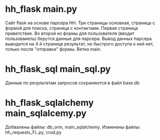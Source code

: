# hh_flask main.py
Сайт flask на основе парсера HH. Три страницы основная, страница с формой для поиска, страница с контактами.
Первая страница приветствие. Во второй из формы для пользователя (вводит пользоваиель) берутся данные для парсера.
Вывод данных парсера выводится на 4 й странице результат, но быстрого доступа к ней нет, только после "отправки" формы.
Ветка main. 

# hh_flask_sql main_sql.py
Данные по результатам запросов сохраняются в файл base.db


# hh_flask_sqlalchemy main_sqlalcemy.py

Добвалены файлы: db_orm, main_sqlalchemy. Изменены файлы: hh_requests_FL.py, crud.py
